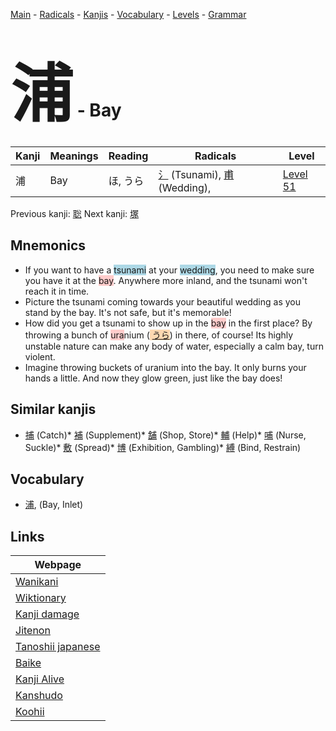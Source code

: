 <style> bigfont {font-size: 100px}</style>
[Main](../index.md) -
[Radicals](../radicals.md) -
[Kanjis](../kanjis.md) -
[Vocabulary](../vocabulary.md) -
[Levels](../levels.md) -
[Grammar](../grammar.md)
# <bigfont> 浦</bigfont> - Bay 

| Kanji | Meanings | Reading | Radicals | Level |
| --- | --- | --- | --- | --- |
| 浦 | Bay | ほ, うら | [氵](../radicals/氵.md) (Tsunami), [甫](../radicals/甫.md) (Wedding),  | [Level 51](../levels/wk_level51.md) |

Previous kanji: [聡](聡.md) Next kanji: [塚](塚.md) 

## Mnemonics
 * If you want to have a <span style="background-color:#ADD8E6"> tsunami</span> at your <span style="background-color:#ADD8E6"> wedding</span>, you need to make sure you have it at the <span style="background-color:#ffcccb"> bay</span>. Anywhere more inland, and the tsunami won't reach it in time.
* Picture the tsunami coming towards your beautiful wedding as you stand by the bay. It's not safe, but it's memorable!
* How did you get a tsunami to show up in the <span style="background-color:#ffcccb"> bay</span> in the first place? By throwing a bunch of <span style="background-color:#ffcccb"> ura</span>nium (<span style="background-color:#fed8b1"> [うら](https://jisho.org/search/うら)</span>) in there, of course! Its highly unstable nature can make any body of water, especially a calm bay, turn violent.
* Imagine throwing buckets of uranium into the bay. It only burns your hands a little. And now they glow green, just like the bay does!


## Similar kanjis
 * [捕](捕.md) (Catch)* [補](補.md) (Supplement)* [舗](舗.md) (Shop, Store)* [輔](輔.md) (Help)* [哺](哺.md) (Nurse, Suckle)* [敷](敷.md) (Spread)* [博](博.md) (Exhibition, Gambling)* [縛](縛.md) (Bind, Restrain)


## Vocabulary
 * [浦](../vocabulary/浦.md), (Bay, Inlet)



## Links 

| Webpage |
| --- |
| [Wanikani          ](https://www.wanikani.com/kanji/浦) |
| [Wiktionary        ](https://en.wiktionary.org/wiki/浦) |
| [Kanji damage      ](http://www.kanjidamage.com/kanji/search?utf8=✓&q=浦) |
| [Jitenon           ](https://jitenon.com/kanji/浦) |
| [Tanoshii japanese ](https://www.tanoshiijapanese.com/dictionary/kanji.cfm?k=浦) |
| [Baike             ](https://baike.baidu.com/item/浦) |
| [Kanji Alive       ](https://app.kanjialive.com/浦) |
| [Kanshudo          ](https://www.kanshudo.com/searchmn?q=浦) |
| [Koohii            ](https://kanji.koohii.com/study/kanji/浦) |
